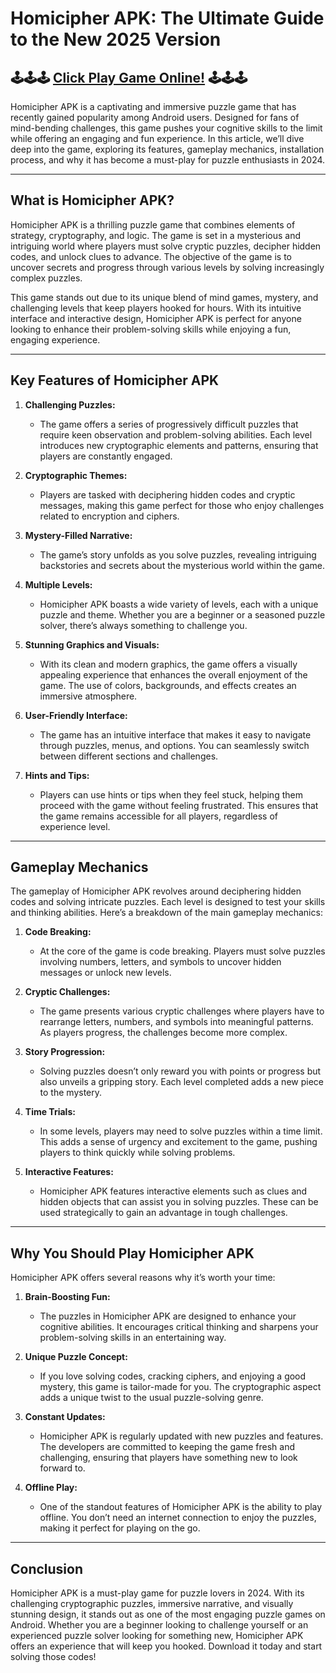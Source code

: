 # **Homicipher APK: The Ultimate Guide to the New 2025 Version**

## 🕹️🕹️🕹️ [Click Play Game Online!](https://bom.so/r7PLTn) 🕹️🕹️🕹️

Homicipher APK is a captivating and immersive puzzle game that has recently gained popularity among Android users. Designed for fans of mind-bending challenges, this game pushes your cognitive skills to the limit while offering an engaging and fun experience. In this article, we’ll dive deep into the game, exploring its features, gameplay mechanics, installation process, and why it has become a must-play for puzzle enthusiasts in 2024.

---

## **What is Homicipher APK?**

Homicipher APK is a thrilling puzzle game that combines elements of strategy, cryptography, and logic. The game is set in a mysterious and intriguing world where players must solve cryptic puzzles, decipher hidden codes, and unlock clues to advance. The objective of the game is to uncover secrets and progress through various levels by solving increasingly complex puzzles.

This game stands out due to its unique blend of mind games, mystery, and challenging levels that keep players hooked for hours. With its intuitive interface and interactive design, Homicipher APK is perfect for anyone looking to enhance their problem-solving skills while enjoying a fun, engaging experience.

---

## **Key Features of Homicipher APK**

1. **Challenging Puzzles:** 
   - The game offers a series of progressively difficult puzzles that require keen observation and problem-solving abilities. Each level introduces new cryptographic elements and patterns, ensuring that players are constantly engaged.
   
2. **Cryptographic Themes:** 
   - Players are tasked with deciphering hidden codes and cryptic messages, making this game perfect for those who enjoy challenges related to encryption and ciphers.

3. **Mystery-Filled Narrative:** 
   - The game’s story unfolds as you solve puzzles, revealing intriguing backstories and secrets about the mysterious world within the game.

4. **Multiple Levels:** 
   - Homicipher APK boasts a wide variety of levels, each with a unique puzzle and theme. Whether you are a beginner or a seasoned puzzle solver, there’s always something to challenge you.

5. **Stunning Graphics and Visuals:** 
   - With its clean and modern graphics, the game offers a visually appealing experience that enhances the overall enjoyment of the game. The use of colors, backgrounds, and effects creates an immersive atmosphere.

6. **User-Friendly Interface:** 
   - The game has an intuitive interface that makes it easy to navigate through puzzles, menus, and options. You can seamlessly switch between different sections and challenges.

7. **Hints and Tips:** 
   - Players can use hints or tips when they feel stuck, helping them proceed with the game without feeling frustrated. This ensures that the game remains accessible for all players, regardless of experience level.

---

## **Gameplay Mechanics**

The gameplay of Homicipher APK revolves around deciphering hidden codes and solving intricate puzzles. Each level is designed to test your skills and thinking abilities. Here’s a breakdown of the main gameplay mechanics:

1. **Code Breaking:**
   - At the core of the game is code breaking. Players must solve puzzles involving numbers, letters, and symbols to uncover hidden messages or unlock new levels.

2. **Cryptic Challenges:**
   - The game presents various cryptic challenges where players have to rearrange letters, numbers, and symbols into meaningful patterns. As players progress, the challenges become more complex.

3. **Story Progression:**
   - Solving puzzles doesn’t only reward you with points or progress but also unveils a gripping story. Each level completed adds a new piece to the mystery.

4. **Time Trials:**
   - In some levels, players may need to solve puzzles within a time limit. This adds a sense of urgency and excitement to the game, pushing players to think quickly while solving problems.

5. **Interactive Features:**
   - Homicipher APK features interactive elements such as clues and hidden objects that can assist you in solving puzzles. These can be used strategically to gain an advantage in tough challenges.

---

## **Why You Should Play Homicipher APK**

Homicipher APK offers several reasons why it’s worth your time:

1. **Brain-Boosting Fun:** 
   - The puzzles in Homicipher APK are designed to enhance your cognitive abilities. It encourages critical thinking and sharpens your problem-solving skills in an entertaining way.

2. **Unique Puzzle Concept:** 
   - If you love solving codes, cracking ciphers, and enjoying a good mystery, this game is tailor-made for you. The cryptographic aspect adds a unique twist to the usual puzzle-solving genre.

3. **Constant Updates:** 
   - Homicipher APK is regularly updated with new puzzles and features. The developers are committed to keeping the game fresh and challenging, ensuring that players have something new to look forward to.

4. **Offline Play:** 
   - One of the standout features of Homicipher APK is the ability to play offline. You don’t need an internet connection to enjoy the puzzles, making it perfect for playing on the go.

---

## **Conclusion**

Homicipher APK is a must-play game for puzzle lovers in 2024. With its challenging cryptographic puzzles, immersive narrative, and visually stunning design, it stands out as one of the most engaging puzzle games on Android. Whether you are a beginner looking to challenge yourself or an experienced puzzle solver looking for something new, Homicipher APK offers an experience that will keep you hooked. Download it today and start solving those codes!
